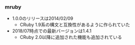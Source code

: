 ### mruby

* 1.0.0のリリースは2014/02/09
  * CRuby 1.9系の構文と互換性があるように作られていた
* 2018/07時点での最新バージョンは1.4.1
  * CRuby 2.0以降に追加された機能も追加されている
